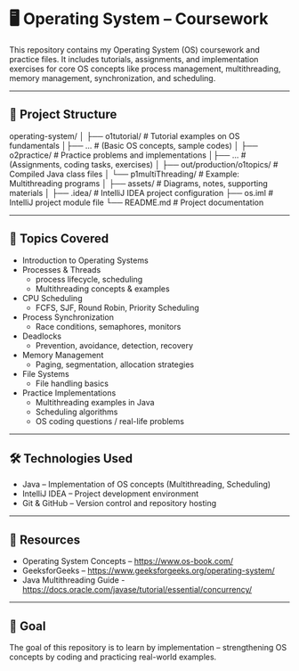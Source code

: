 # 🖥️ Operating System – Coursework

This repository contains my Operating System (OS) coursework and practice files.
It includes tutorials, assignments, and implementation exercises for core OS concepts like process management, multithreading, memory management, synchronization, and scheduling.

--- 

## 📂 Project Structure

operating-system/
│
├── o1tutorial/                  # Tutorial examples on OS fundamentals
│├── ...                         # (Basic OS concepts, sample codes)
│
├── o2practice/                  # Practice problems and implementations
│├── ...                         # (Assignments, coding tasks, exercises)
│
├── out/production/o1topics/     # Compiled Java class files
│   └── p1multiThreading/        # Example: Multithreading programs
│
├── assets/                      # Diagrams, notes, supporting materials
│
├── .idea/                       # IntelliJ IDEA project configuration
├── os.iml                       # IntelliJ project module file
└── README.md                    # Project documentation

--- 

## 📘 Topics Covered

*  Introduction to Operating Systems
*  Processes & Threads
   *  process lifecycle, scheduling
   *  Multithreading concepts & examples
*  CPU Scheduling
   *  FCFS, SJF, Round Robin, Priority Scheduling
*  Process Synchronization
   *  Race conditions, semaphores, monitors
*  Deadlocks
   *  Prevention, avoidance, detection, recovery
*  Memory Management
   *  Paging, segmentation, allocation strategies
*  File Systems
   *  File handling basics
*  Practice Implementations
   *  Multithreading examples in Java
   *  Scheduling algorithms
   *  OS coding questions / real-life problems

---

## 🛠️ Technologies Used

*  Java – Implementation of OS concepts (Multithreading, Scheduling)
*  IntelliJ IDEA – Project development environment
*  Git & GitHub – Version control and repository hosting

---

## 📖 Resources

*  Operating System Concepts – https://www.os-book.com/
*  GeeksforGeeks – https://www.geeksforgeeks.org/operating-system/
*  Java Multithreading Guide - https://docs.oracle.com/javase/tutorial/essential/concurrency/

---

## 🎯 Goal

The goal of this repository is to learn by implementation – strengthening OS concepts by coding and practicing real-world examples.
